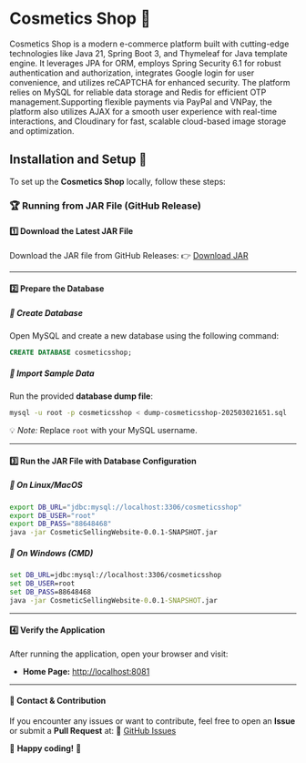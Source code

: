 # Cosmetics Shop 💄

Cosmetics Shop is a modern e-commerce platform built with cutting-edge technologies like Java 21, Spring Boot 3, and Thymeleaf for Java template engine. It leverages JPA for ORM, employs Spring Security 6.1 for robust authentication and authorization, integrates Google login for user convenience, and utilizes reCAPTCHA for enhanced security. The platform relies on MySQL for reliable data storage and Redis for efficient OTP management.Supporting flexible payments via PayPal and VNPay, the platform also utilizes AJAX for a smooth user experience with real-time interactions, and Cloudinary for fast, scalable cloud-based image storage and optimization.


## Installation and Setup 🚀

To set up the **Cosmetics Shop** locally, follow these steps:


### 🏆 Running from JAR File (GitHub Release)

#### 1️⃣ Download the Latest JAR File
Download the JAR file from GitHub Releases:
👉 [Download JAR](https://github.com/PhatBee/Cosmetics_Shop/releases/download/2024/CosmeticSellingWebsite-0.0.1-SNAPSHOT.jar)

---

#### 2️⃣ Prepare the Database

##### 🔹 **Create Database**
Open MySQL and create a new database using the following command:
```sql
CREATE DATABASE cosmeticsshop;
```

##### 🔹 **Import Sample Data**
Run the provided **database dump file**:
```bash
mysql -u root -p cosmeticsshop < dump-cosmeticsshop-202503021651.sql
```
💡 *Note:* Replace `root` with your MySQL username.

---

#### 3️⃣ Run the JAR File with Database Configuration

##### 🔹 **On Linux/MacOS**
```bash
export DB_URL="jdbc:mysql://localhost:3306/cosmeticsshop"
export DB_USER="root"
export DB_PASS="88648468"
java -jar CosmeticSellingWebsite-0.0.1-SNAPSHOT.jar
```

##### 🔹 **On Windows (CMD)**
```cmd
set DB_URL=jdbc:mysql://localhost:3306/cosmeticsshop
set DB_USER=root
set DB_PASS=88648468
java -jar CosmeticSellingWebsite-0.0.1-SNAPSHOT.jar
```

---

#### 4️⃣ Verify the Application
After running the application, open your browser and visit:
- **Home Page:** [http://localhost:8081](http://localhost:8081)

---

#### 🎯 Contact & Contribution
If you encounter any issues or want to contribute, feel free to open an **Issue** or submit a **Pull Request** at:
🔗 [GitHub Issues](https://github.com/PhatBee/Cosmetics_Shop/issues)

🚀 **Happy coding!** 🎉


